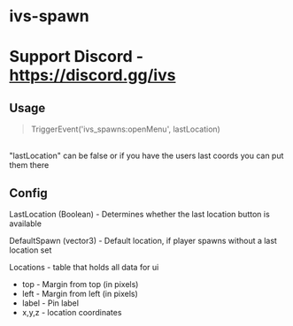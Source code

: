 # ivs-spawn

# Support Discord - https://discord.gg/ivs

## Usage
> TriggerEvent('ivs_spawns:openMenu', lastLocation)
<br>
"lastLocation" can be false or if you have the users last coords you can put them there

## Config

LastLocation (Boolean) - Determines whether the last location button is available

DefaultSpawn (vector3) - Default location, if player spawns without a last location set

Locations - table that holds all data for ui
- top - Margin from top (in pixels)
- left - Margin from left (in pixels)
- label - Pin label
- x,y,z - location coordinates
